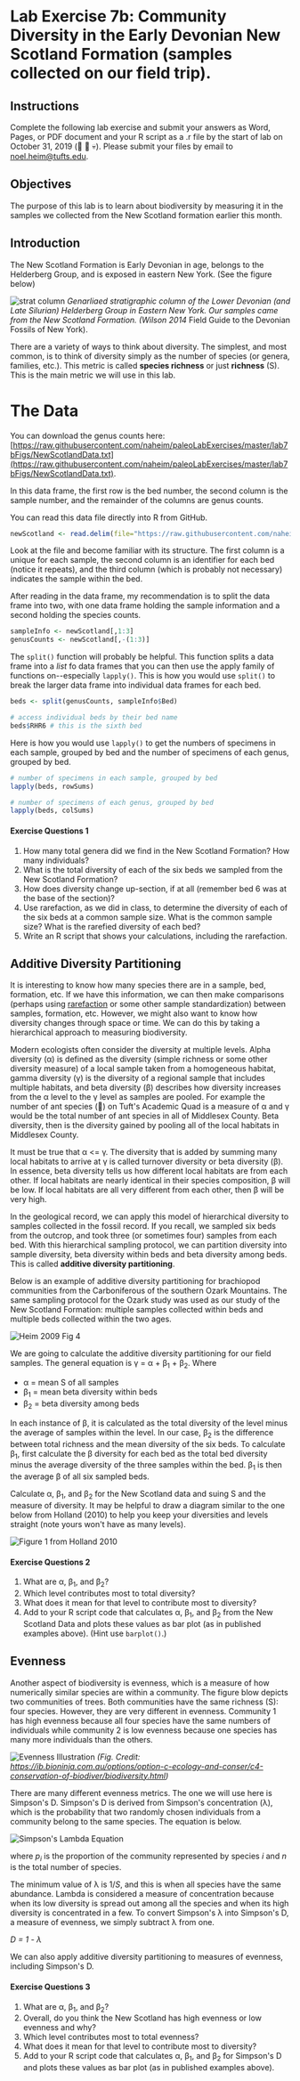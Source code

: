 # Lab Exercise 7b: Community Diversity in the Early Devonian New Scotland Formation (samples collected on our field trip). 

## Instructions

Complete the following lab exercise and submit your answers as Word, Pages, or PDF document and your R script as a .r file by the start of lab on October 31, 2019 (:ghost: :jack_o_lantern: :skull:). Please submit your files by email to noel.heim@tufts.edu.

## Objectives
The purpose of this lab is to learn about biodiversity by measuring it in the samples we collected from the New Scotland formation earlier this month.

## Introduction
The New Scotland Formation is Early Devonian in age, belongs to the Helderberg Group, and is exposed in eastern New York. (See the figure below)

![strat column](lab7bFigs/StratColumn.png)
*Genarliaed stratigraphic column of the Lower Devonian (and Late Silurian) Helderberg Group in Eastern New York. Our samples came from the New Scotland Formation. (Wilson 2014* Field Guide to the Devonian Fossils of New York).

There are a variety of ways to think about diversity. The simplest, and most common, is to think of diversity simply as the number of species (or genera, families, etc.). This metric is called **species richness** or just **richness** (S). This is the main metric we will use in this lab.

# The Data
You can download the genus counts here: [https://raw.githubusercontent.com/naheim/paleoLabExercises/master/lab7bFigs/NewScotlandData.txt](https://raw.githubusercontent.com/naheim/paleoLabExercises/master/lab7bFigs/NewScotlandData.txt).

In this data frame, the first row is the bed number, the second column is the sample number, and the remainder of the columns are genus counts.

You can read this data file directly into R from GitHub. 

```` r
newScotland <- read.delim(file="https://raw.githubusercontent.com/naheim/paleoLabExercises/master/lab7bFigs/NewScotlandData.txt")
````

Look at the file and become familiar with its structure. The first column is a unique for each sample, the second column is an identifier for each bed (notice it repeats), and the third column (which is probably not necessary) indicates the sample within the bed.

After reading in the data frame, my recommendation is to split the data frame into two, with one data frame holding the sample information and a second holding the species counts.

```` r
sampleInfo <- newScotland[,1:3]
genusCounts <- newScotland[,-(1:3)]
````
The ``split()`` function will probably be helpful. This function splits a data frame into a *list* fo data frames that you can then use the apply family of functions on--especially ``lapply()``. This is how you would use ``split()`` to break the larger data frame into individual data frames for each bed.

```` r
beds <- split(genusCounts, sampleInfo$Bed)

# access individual beds by their bed name
beds$RHR6 # this is the sixth bed
````
Here is how you would use ``lapply()`` to get the numbers of specimens in each sample, grouped by bed and the number of specimens of each genus, grouped by bed.

```` r
# number of specimens in each sample, grouped by bed
lapply(beds, rowSums) 

# number of specimens of each genus, grouped by bed
lapply(beds, colSums) 
````

#### Exercise Questions 1
1. How many total genera did we find in the New Scotland Formation? How many individuals?
2. What is the total diversity of each of the six beds we sampled from the New Scotland Formation?
3. How does diversity change up-section, if at all (remember bed 6 was at the base of the section)?
4. Use rarefaction, as we did in class, to determine the diversity of each of the six beds at a common sample size. What is the common sample size? What is the rarefied diversity of each bed?
5. Write an R script that shows your calculations, including the rarefaction.

## Additive Diversity Partitioning

It is interesting to know how many species there are in a sample, bed, formation, etc. If we have this information, we can then make comparisons (perhaps using [rarefaction](https://github.com/naheim/rTutorials/blob/master/rarefaction.md) or some other sample standardization) between samples, formation, etc. However, we might also want to know how diversity changes through space or time. We can do this by taking a hierarchical approach to measuring biodiversity. 

Modern ecologists often consider the diversity at multiple levels. Alpha diversity (&alpha;) is defined as the diversity (simple richness or some other diversity measure) of a local sample taken from a homogeneous habitat, gamma diversity (&gamma;) is the diversity of a regional sample that includes multiple habitats, and beta diversity (&beta;) describes how diversity increases from the &alpha; level to the &gamma; level as samples are pooled. For example the number of ant species (:ant:) on Tuft's Academic Quad is a measure of &alpha; and &gamma; would be the total number of ant species in all of Middlesex County. Beta diversity, then is the diversity gained by pooling all of the local habitats in Middlesex County.

It must be true that &alpha; <= &gamma;. The diversity that is added by summing many local habitats to arrive at &gamma; is called turnover diversity or beta diversity (&beta;). In essence, beta diversity tells us how different local habitats are from each other. If local habitats are nearly identical in their species composition, &beta; will be low. If local habitats are all very different from each other, then &beta; will be very high. 

In the geological record, we can apply this model of hierarchical diversity to samples collected in the fossil record. If you recall, we sampled six beds from the outcrop, and took three (or sometimes four) samples from each bed. With this hierarchical sampling protocol, we can partition diversity into sample diversity, beta diversity within beds and beta diversity among beds. This is called **additive diversity partitioning**.

Below is an example of additive diversity partitioning for brachiopod communities from the Carboniferous of the southern Ozark Mountains. The same sampling protocol for the Ozark study was used as our study of the New Scotland Formation: multiple samples collected within beds and multiple beds collected within the two ages. 

![Heim 2009 Fig 4](lab7bFigs/Heim09Fig4.png)

We are going to calculate the additive diversity partitioning for our field samples. The general equation is &gamma; = &alpha; + &beta;<sub>1</sub> + &beta;<sub>2</sub>. Where

* &alpha; = mean S of all samples
* &beta;<sub>1</sub> = mean beta diversity within beds
* &beta;<sub>2</sub> = beta diversity among beds

In each instance of &beta;, it is calculated as the total diversity of the level minus the average of samples within the level. In our case, &beta;<sub>2</sub> is the difference between total richness and the mean diversity of the six beds. To calculate &beta;<sub>1</sub>, first calculate the &beta; diversity for each bed as the total bed diversity minus the average diversity of the three samples within the bed. &beta;<sub>1</sub> is then the average &beta; of all six sampled beds.

Calculate &alpha;, &beta;<sub>1</sub>, and &beta;<sub>2</sub> for the New Scotland data and suing S and the measure of diversity. It may be helpful to draw a diagram similar to the one below from Holland (2010) to help you keep your diversities and levels straight (note yours won't have as many levels).

![Figure 1 from Holland 2010](lab7bFigs/Holland2010Fig1.png)

#### Exercise Questions 2

1. What are &alpha;, &beta;<sub>1</sub>, and &beta;<sub>2</sub>?
2. Which level contributes most to total diversity?
3. What does it mean for that level to contribute most to diversity?
4. Add to your R script code that calculates &alpha;, &beta;<sub>1</sub>, and &beta;<sub>2</sub> from the New Scotland Data and plots these values as bar plot (as in published examples above). (Hint use ``barplot()``.)


## Evenness
Another aspect of biodiversity is evenness, which is a measure of how numerically similar species are within a community. The figure blow depicts two communities of trees. Both communities have the same richness (S): four species. However, they are very different in evenness. Community 1 has high evenness because all four species have the same numbers of individuals while community 2 is low evenness because one species has many more individuals than the others.

![Evenness Illustration](lab7bFigs/biodiversity_med.jpeg)
*(Fig. Credit: https://ib.bioninja.com.au/options/option-c-ecology-and-conser/c4-conservation-of-biodiver/biodiversity.html)*

There are many different evenness metrics. The one we will use here is Simpson's D. Simpson's D is derived from Simpson's concentration (&lambda;), which is the probability that two randomly chosen individuals from a community belong to the same species. The equation is below.

![Simpson's Lambda Equation](lab7bFigs/simpsonLambda.png)

where *p<sub>i</sub>* is the proportion of the community represented by species *i* and *n* is the total number of species.

The minimum value of &lambda; is 1/*S*, and this is when all species have the same abundance. Lambda is considered a measure of concentration because when its low diversity is spread out among all the species and when its high diversity is concentrated in a few. To convert Simpson's &lambda; into Simpson's D, a measure of evenness, we simply subtract &lambda; from one.

*D = 1 - &lambda;*

We can also apply additive diversity partitioning to measures of evenness, including Simpson's D. 


#### Exercise Questions 3

1. What are &alpha;, &beta;<sub>1</sub>, and &beta;<sub>2</sub>?
2. Overall, do you think the New Scotland has high evenness or low evenness and why?
3. Which level contributes most to total evenness?
4. What does it mean for that level to contribute most to diversity?
5. Add to your R script code that calculates &alpha;, &beta;<sub>1</sub>, and &beta;<sub>2</sub> for Simpson's D and plots these values as bar plot (as in published examples above).



